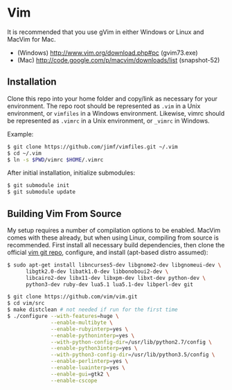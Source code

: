 # Vim

It is recommended that you use gVim in either Windows or Linux and
MacVim for Mac.

 * (Windows) http://www.vim.org/download.php#pc (gvim73.exe)
 * (Mac) http://code.google.com/p/macvim/downloads/list (snapshot-52)

## Installation

Clone this repo into your home folder and copy/link as necessary for
your environment. The repo root should be represented as `.vim` in a
Unix environment, or `vimfiles` in a Windows environment. Likewise,
vimrc should be represented as `.vimrc` in a Unix environment, or `_vimrc`
in Windows.

Example:

```sh
$ git clone https://github.com/jimf/vimfiles.git ~/.vim
$ cd ~/.vim
$ ln -s $PWD/vimrc $HOME/.vimrc
```

After initial installation, initialize submodules:

```sh
$ git submodule init
$ git submodule update
```

## Building Vim From Source

My setup requires a number of compilation options to be enabled. MacVim comes
with these already, but when using Linux, compiling from source is recommended.
First install all necessary build dependencies, then clone the official
[vim git repo](https://github.com/vim/vim), configure, and install (apt-based
distro assumed):

```sh
$ sudo apt-get install libncurses5-dev libgnome2-dev libgnomeui-dev \
      libgtk2.0-dev libatk1.0-dev libbonoboui2-dev \
      libcairo2-dev libx11-dev libxpm-dev libxt-dev python-dev \
      python3-dev ruby-dev lua5.1 lua5.1-dev libperl-dev git

$ git clone https://github.com/vim/vim.git
$ cd vim/src
$ make distclean # not needed if run for the first time
$ ./configure --with-features=huge \
              --enable-multibyte \
              --enable-rubyinterp=yes \
              --enable-pythoninterp=yes \
              --with-python-config-dir=/usr/lib/python2.7/config \
              --enable-python3interp=yes \
              --with-python3-config-dir=/usr/lib/python3.5/config \
              --enable-perlinterp=yes \
              --enable-luainterp=yes \
              --enable-gui=gtk2 \
              --enable-cscope
```
